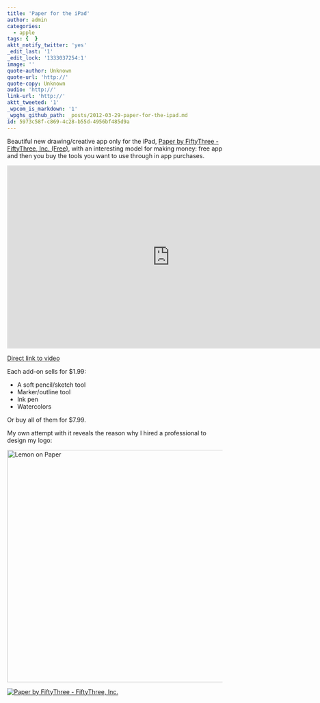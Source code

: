 ```yaml
---
title: 'Paper for the iPad'
author: admin
categories:
  - apple
tags: {  }
aktt_notify_twitter: 'yes'
_edit_last: '1'
_edit_lock: '1333037254:1'
image: ''
quote-author: Unknown
quote-url: 'http://'
quote-copy: Unknown
audio: 'http://'
link-url: 'http://'
aktt_tweeted: '1'
_wpcom_is_markdown: '1'
_wpghs_github_path: _posts/2012-03-29-paper-for-the-ipad.md
id: 5973c58f-c869-4c28-b55d-4956bf485d9a
---
```

<p>Beautiful new drawing/creative app only for the iPad, <a href="http://click.linksynergy.com/fs-bin/stat?id=6PFrOqNV4B8&offerid=146261&type=3&subid=0&tmpid=1826&RD_PARM1=http%253A%252F%252Fitunes.apple.com%252Fca%252Fapp%252Fpaper-by-fiftythree%252Fid506003812%253Fmt%253D8%2526uo%253D4%2526partnerId%253D30" target="itunes_store">Paper by FiftyThree - FiftyThree, Inc. (Free)</a>, with an interesting model for making money: free app and then you buy the tools you want to use through in app purchases.</p>
<p><iframe src="http://player.vimeo.com/video/37254322?color=ffffff" width="760" height="428" frameborder="0" webkitAllowFullScreen mozallowfullscreen allowFullScreen></iframe></p>
<p><a href="https://vimeo.com/37254322">Direct link to video</a></p>
<p>Each add-on sells for $1.99:</p>
<ul>
<li>A soft pencil/sketch tool</li>
<li>Marker/outline tool</li>
<li>Ink pen</li>
<li>Watercolors</li>
</ul>
<p>Or buy all of them for $7.99.</p>
<p>My own attempt with it reveals the reason why I hired a professional to design my logo:</p>
<p><img src="https://chrisenns.com/wp-content/uploads/2012/03/lemononpaper-725x543.jpg" alt="Lemon on Paper" title="Lemon on Paper" width="725" height="543" class="aligncenter size-large wp-image-20251" /></p>
<p><a href="http://click.linksynergy.com/fs-bin/stat?id=6PFrOqNV4B8&offerid=146261&type=3&subid=0&tmpid=1826&RD_PARM1=http%253A%252F%252Fitunes.apple.com%252Fca%252Fapp%252Fpaper-by-fiftythree%252Fid506003812%253Fmt%253D8%2526uo%253D4%2526partnerId%253D30" target="itunes_store"><img src="http://r.mzstatic.com/images/web/linkmaker/badge_appstore-lrg.gif" alt="Paper by FiftyThree - FiftyThree, Inc." style="border: 0;"/></a></p>
